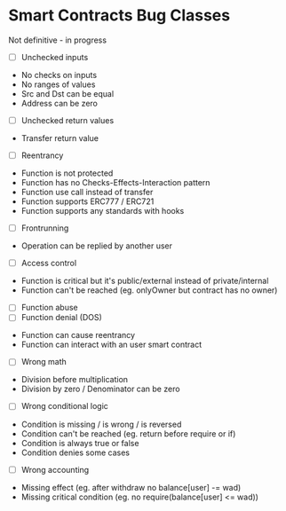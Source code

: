 # Smart Contracts Bug Classes
Not definitive - in progress

- [ ] Unchecked inputs
- No checks on inputs
- No ranges of values
- Src and Dst can be equal
- Address can be zero
- [ ] Unchecked return values
- Transfer return value
- [ ] Reentrancy
- Function is not protected
- Function has no Checks-Effects-Interaction pattern
- Function use call instead of transfer
- Function supports ERC777 / ERC721
- Function supports any standards with hooks
- [ ] Frontrunning
- Operation can be replied by another user
- [ ] Access control
- Function is critical but it's public/external instead of private/internal
- Function can't be reached (eg. onlyOwner but contract has no owner)
- [ ] Function abuse
- [ ] Function denial (DOS)
- Function can cause reentrancy
- Function can interact with an user smart contract
- [ ] Wrong math
- Division before multiplication
- Division by zero / Denominator can be zero
- [ ] Wrong conditional logic
- Condition is missing / is wrong / is reversed
- Condition can't be reached (eg. return before require or if)
- Condition is always true or false
- Condition denies some cases
- [ ] Wrong accounting
- Missing effect (eg. after withdraw no balance[user] -= wad)
- Missing critical condition (eg. no require(balance[user] <= wad))
